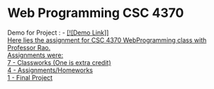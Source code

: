 # Web Programming CSC 4370
Demo for Project : - <a href="https://codepen.io/notkash/project/editor/Dvdjpy"> [![Demo Link]]  
Here lies the assignment for CSC 4370 WebProgramming class with Professor Rao.  
Assignments were:  
7 - Classworks (One is extra credit)  
4 - Assignments/Homeworks  
1 - Final Project  
